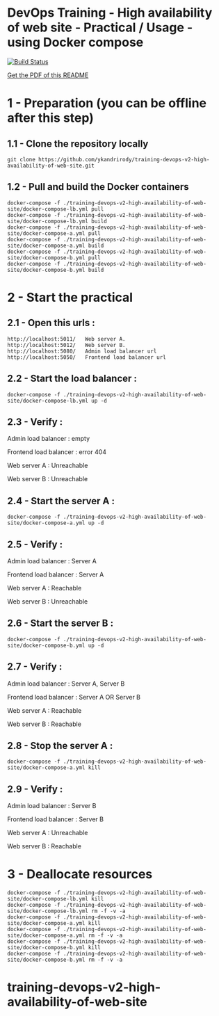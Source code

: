 # DevOps Training - High availability of web site - Practical / Usage - using Docker compose

[![Build Status](https://travis-ci.org/ykandrirody/training-devops-v2-high-availability-of-web-site.svg?branch=master)](https://travis-ci.org/ykandrirody/training-devops-v2-high-availability-of-web-site)

[Get the PDF of this README](https://gitprint.com/ykandrirody/training-devops-v2-high-availability-of-web-site/blob/master/README.md)


# 1 - Preparation (you can be offline after this step)

## 1.1 - Clone the repository locally
```
git clone https://github.com/ykandrirody/training-devops-v2-high-availability-of-web-site.git
```

## 1.2 - Pull and build the Docker containers
```
docker-compose -f ./training-devops-v2-high-availability-of-web-site/docker-compose-lb.yml pull
docker-compose -f ./training-devops-v2-high-availability-of-web-site/docker-compose-lb.yml build
docker-compose -f ./training-devops-v2-high-availability-of-web-site/docker-compose-a.yml pull
docker-compose -f ./training-devops-v2-high-availability-of-web-site/docker-compose-a.yml build
docker-compose -f ./training-devops-v2-high-availability-of-web-site/docker-compose-b.yml pull
docker-compose -f ./training-devops-v2-high-availability-of-web-site/docker-compose-b.yml build
```

# 2 - Start the practical

## 2.1 - Open this urls :
```
http://localhost:5011/   Web server A.
http://localhost:5012/   Web server B.
http://localhost:5080/   Admin load balancer url
http://localhost:5050/   Frontend load balancer url
```

## 2.2 - Start the load balancer :

```
docker-compose -f ./training-devops-v2-high-availability-of-web-site/docker-compose-lb.yml up -d
```

## 2.3 - Verify :
Admin load balancer : empty

Frontend load balancer : error 404

Web server A : Unreachable

Web server B : Unreachable


## 2.4 - Start the server A :

```
docker-compose -f ./training-devops-v2-high-availability-of-web-site/docker-compose-a.yml up -d
```

## 2.5 - Verify :
Admin load balancer : Server A

Frontend load balancer : Server A

Web server A : Reachable

Web server B : Unreachable

## 2.6 - Start the server B :

```
docker-compose -f ./training-devops-v2-high-availability-of-web-site/docker-compose-b.yml up -d
```

## 2.7 - Verify :
Admin load balancer : Server A, Server B

Frontend load balancer : Server A OR Server B

Web server A : Reachable

Web server B : Reachable

## 2.8 - Stop the server A :

```
docker-compose -f ./training-devops-v2-high-availability-of-web-site/docker-compose-a.yml kill
```

## 2.9 - Verify :
Admin load balancer : Server B

Frontend load balancer : Server B

Web server A : Unreachable

Web server B : Reachable


# 3 - Deallocate resources
```
docker-compose -f ./training-devops-v2-high-availability-of-web-site/docker-compose-lb.yml kill
docker-compose -f ./training-devops-v2-high-availability-of-web-site/docker-compose-lb.yml rm -f -v -a
docker-compose -f ./training-devops-v2-high-availability-of-web-site/docker-compose-a.yml kill
docker-compose -f ./training-devops-v2-high-availability-of-web-site/docker-compose-a.yml rm -f -v -a
docker-compose -f ./training-devops-v2-high-availability-of-web-site/docker-compose-b.yml kill
docker-compose -f ./training-devops-v2-high-availability-of-web-site/docker-compose-b.yml rm -f -v -a
```
# training-devops-v2-high-availability-of-web-site
